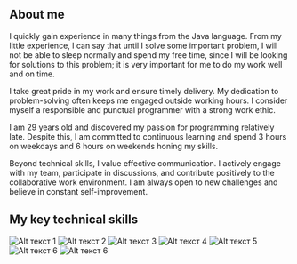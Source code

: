 <!-- Improved compatibility of back to top link: See: https://github.com/othneildrew/Best-README-Template/pull/73 -->


## About me

I quickly gain experience in many things from the Java language. From my little experience, I can say that until I solve some important problem, I will not be able to sleep normally and spend my free time, since I will be looking for solutions to this problem; it is very important for me to do my work well and on time.

I take great pride in my work and ensure timely delivery. My dedication to problem-solving often keeps me engaged outside working hours. I consider myself a responsible and punctual programmer with a strong work ethic.

I am 29 years old and discovered my passion for programming relatively late. Despite this, I am committed to continuous learning and spend 3 hours on weekdays and 6 hours on weekends honing my skills. 

Beyond technical skills, I value effective communication. I actively engage with my team, participate in discussions, and contribute positively to the collaborative work environment.
I am always open to new challenges and believe in constant self-improvement.

## My key technical skills
![Alt текст 1](https://camo.githubusercontent.com/a482a29e424558e6b06c876d547fbc9db70b7d905695bfb964fa9eaf281aa322/68747470733a2f2f696d672e736869656c64732e696f2f62616467652f4a6176612d3130303030303f7374796c653d666f722d7468652d6261646765266c6f676f3d6f7261636c65266c6f676f436f6c6f723d7768697465266c6162656c436f6c6f723d6f72616e676526636f6c6f723d333833383338)
![Alt текст 2](https://camo.githubusercontent.com/4bde567a4772f994f22418e4505a1ac8dc6e6219100251aa79b7279e02c8bb07/68747470733a2f2f696d672e736869656c64732e696f2f62616467652f537072696e672d3644423333463f7374796c653d666f722d7468652d6261646765266c6f676f3d737072696e67266c6f676f436f6c6f723d7768697465)
![Alt текст 3](https://camo.githubusercontent.com/76591105ca16432406368276f50d687a3d2fbe152ba3d14236ec5bf7bf5b4dfd/68747470733a2f2f696d672e736869656c64732e696f2f62616467652f48544d4c352d3130303030303f7374796c653d666f722d7468652d6261646765266c6f676f3d68746d6c35266c6f676f436f6c6f723d7768697465266c6162656c436f6c6f723d45333446323626636f6c6f723d333833383338)
![Alt текст 4](https://camo.githubusercontent.com/026505c74383f3a6d330f995920e1f6ab4dd3aa7d4a14cdbccb401ae4c4d8cfa/68747470733a2f2f696d672e736869656c64732e696f2f62616467652f435353332d3130303030303f7374796c653d666f722d7468652d6261646765266c6f676f3d63737333266c6f676f436f6c6f723d7768697465266c6162656c436f6c6f723d31353732423626636f6c6f723d333833383338)
![Alt текст 5](https://camo.githubusercontent.com/21b760dffff733459b8b5130d3b3e97a5cce0ac1c00d152c5af03a9411724f36/68747470733a2f2f696d672e736869656c64732e696f2f62616467652f696e74656c6c696a5f696465612d3130303030303f7374796c653d666f722d7468652d6261646765266c6f676f3d696e74656c6c696a69646561266c6f676f436f6c6f723d7768697465266c6162656c436f6c6f723d46374339333526636f6c6f723d333833383338)
![Alt текст 6](https://camo.githubusercontent.com/06c6858186510906c21d8c951168d55d976d7dfb9176ed6125c55b8a7de0baae/68747470733a2f2f696d672e736869656c64732e696f2f62616467652f4749542d4534344333303f7374796c653d666f722d7468652d6261646765266c6f676f3d676974266c6f676f436f6c6f723d7768697465)
![Alt текст 6]([https://camo.githubusercontent.com/06c6858186510906c21d8c951168d55d976d7dfb9176ed6125c55b8a7de0baae/68747470733a2f2f696d672e736869656c64732e696f2f62616467652f4749542d4534344333303f7374796c653d666f722d7468652d6261646765266c6f676f3d676974266c6f676f436f6c6f723d7768697465](https://camo.githubusercontent.com/16fe427a143bf4f015715ed5c88f5a89226d0a0b647408000b8004e724030ea8/68747470733a2f2f696d672e736869656c64732e696f2f62616467652f4d7953514c2d3130303030303f7374796c653d666f722d7468652d6261646765266c6f676f3d6d7973716c266c6f676f436f6c6f723d7768697465266c6162656c436f6c6f723d34343739413126636f6c6f723d333833383338)https://camo.githubusercontent.com/16fe427a143bf4f015715ed5c88f5a89226d0a0b647408000b8004e724030ea8/68747470733a2f2f696d672e736869656c64732e696f2f62616467652f4d7953514c2d3130303030303f7374796c653d666f722d7468652d6261646765266c6f676f3d6d7973716c266c6f676f436f6c6f723d7768697465266c6162656c436f6c6f723d34343739413126636f6c6f723d333833383338)

